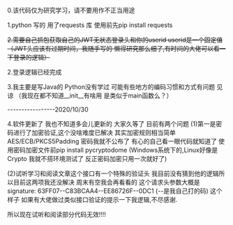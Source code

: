0.该代码仅为研究学习，请不要用作不正当用途

1.python 写的  用了requests 库   使用前先pip install requests

~~2.需要自己抓包获取自己的JWT无状态登录头和你的userid
  userid是一个固定值
  （JWT头应该有过期时间，我随手写的  懒得研究那么细了,有时间的大佬可以看一下登录的逻辑）~~
 
2.登录逻辑已经完成
  
3.我主要是写Java的 Python没有学过  可能有些地方的编码习惯和方式有问题 见谅 （我现在都不知道__init__有啥用 是类似于main函数么？）

-----------------2020/10/30

4.软件更新了 我也不知道多会儿更新的 大家久等了 目前有两个问题 
  (1)第一是密码进行了加密验证,这个没啥难度已解决
      其实加密规则相当简单 AES/ECB/PKCS5Padding  密码我就不公布了 有心的自己看一眼代码就知道了
      使用密码加密文件前pip install pycryptodome  (Windows系统下的,Linux好像是Crypto 我就不搭环境测试了 反正密码加密只用一次就好了)
      
  (2)试听学习和阅读文章这个接口有一个特殊的验证头 我目前没有猜到他的逻辑所以目前这两项我还没解决 周末有空我会再看看的
      这个请求头参数大概是 signature: 63FF07--C83BCAA4--EE86726F--0DC1  (--是我自己打的码) 这个样子 
      如果有大佬做过类似接口验证的提示一下我逻辑,不尽感谢.

所以现在试听和阅读部分代码无效!!!!
